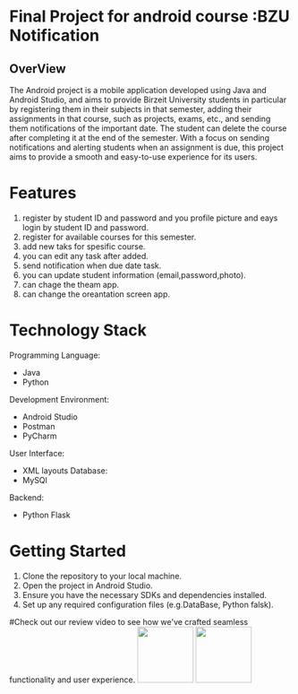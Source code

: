 # Final Project for android course :BZU Notification

## OverView
The Android project is a mobile application developed using Java and Android Studio, and aims to provide Birzeit University students in particular by registering them in their subjects in that semester, adding their assignments in that course, such as projects, exams, etc., and sending them notifications of the important date. The student can delete the course after completing it at the end of the semester. With a focus on sending notifications and alerting students when an assignment is due, this project aims to provide a smooth and easy-to-use experience for its users.


# Features
1. register by student ID and password and you profile picture and eays login by student ID and password.
2. register for available courses for this semester.
3. add new taks for spesific course.
4. you can edit any task after added.
5. send notification when due date task.
6. you can update student information (email,password,photo).
7. can chage the theam app.
8. can change the oreantation screen app.

# Technology Stack
Programming Language:
- Java 
- Python

Development Environment:
- Android Studio 
- Postman
- PyCharm

User Interface: 
- XML layouts
Database: 
- MySQl 

Backend:
- Python Flask

# Getting Started
1. Clone the repository to your local machine.
2. Open the project in Android Studio.
3. Ensure you have the necessary SDKs and dependencies installed.
4. Set up any required configuration files (e.g.DataBase, Python falsk).

#Check out our review video to see how we've crafted seamless functionality and user experience.
<img src="https://github.com/Mohammad-Zaben/BZU-Notification/assets/141401082/35f47c1d-da87-4ea9-83df-deff04caf503" alt="" width=100 > <img src="https://github.com/Mohammad-Zaben/BZU-Notification/assets/141401082/35f47c1d-da87-4ea9-83df-deff04caf503" alt="" width=100 >



